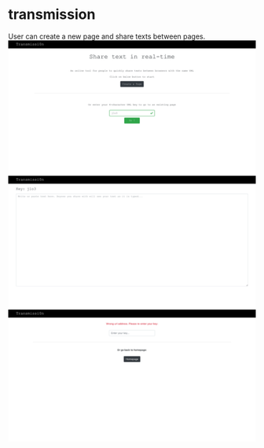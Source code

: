 # transmission
User can create a new page and share texts between pages.
![Image of account page for homepage](images/hom2.png)
![Image of account page for sharepage](images/sharepg.png)
![Image of account page for invalid](images/invalid.png)